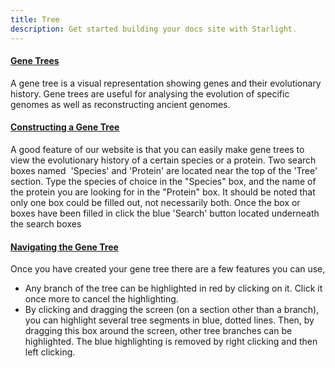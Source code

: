 ```yaml
---
title: Tree
description: Get started building your docs site with Starlight.
---
```

<!DOCTYPE html>
<html>
<head>

<h4><p><u>Gene Trees</u></p></h4>

<p>A gene tree is a visual representation showing genes and their evolutionary history. Gene trees are useful for analysing the evolution of specific genomes as well as reconstructing ancient genomes.</p>

<h4><p><u>Constructing a Gene Tree</u></p></h4>

<p>A good feature of our website is that you can easily make gene trees to view the evolutionary history of a certain species or a protein. Two search boxes named  'Species' and 'Protein' are located near the top of the 'Tree' section. Type the species of choice in the "Species" box, and the name of the protein you are looking for in the "Protein" box. It should be noted that only one box could be filled out, not necessarily both. Once the box or boxes have been filled in click the blue 'Search' button located underneath the search boxes</p>

<h4><p><u>Navigating the Gene Tree</u></p></h4>

<p>Once you have created your gene tree there are a few features you can use,</p>

<ul>
<li>Any branch of the tree can be highlighted in red by clicking on it. Click it once more to cancel the highlighting.</li>
<li>By clicking and dragging the screen (on a section other than a branch), you can highlight several tree segments in blue, dotted lines. Then, by dragging this box around the screen, other tree branches can be highlighted. The blue highlighting is removed by right clicking and then left clicking.</li>
</ul>
<br>

</head>
</html>